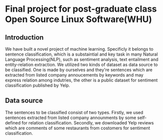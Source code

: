 # Final project for post-graduate class Open Source Linux Software(WHU)
## Introduction
We have built a novel project of machine learning. Specificly it belongs to sentence classification, which is a substaintial and key task in 
many Natural Language Processing(NLP), such as sentiment analysis, text entailment and entity-relation extraction. We utilized two kinds of
dataset as data source to be classified. One is made by ourselves and they're sentences which are extracted from listed company annoucements by keywords and
may express relation among indutries, the other is a public dataset for sentiment classification published by Yelp.
## Data source
The sentences to be classified consist of two types. Firstly, we used sentences extracted from listed company announments by some self-defined for relation classification. Secondly, we downloaded Yelp reviews which are comments of some restaurants from costomers for sentiment classification.
